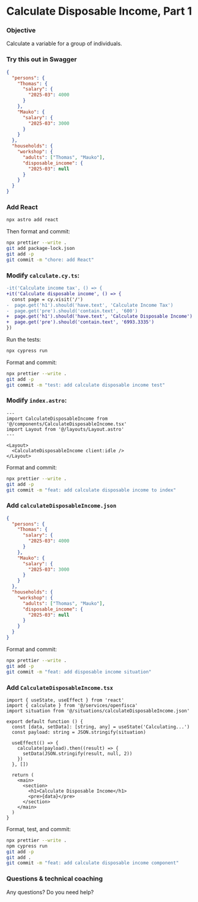 # Calculate Disposable Income, Part 1

### Objective

Calculate a variable for a group of individuals.

### Try this out in Swagger

```json
{
  "persons": {
    "Thomas": {
      "salary": {
        "2025-03": 4000
      }
    },
    "Mauko": {
      "salary": {
        "2025-03": 3000
      }
    }
  },
  "households": {
    "workshop": {
      "adults": ["Thomas", "Mauko"],
      "disposable_income": {
        "2025-03": null
      }
    }
  }
}
```

### Add React

```sh
npx astro add react
```

Then format and commit:

```sh
npx prettier --write .
git add package-lock.json
git add -p
git commit -m "chore: add React"
```

### Modify `calculate.cy.ts`:

```diff
-it('Calculate income tax', () => {
+it('Calculate disposable income', () => {
  const page = cy.visit('/')
-  page.get('h1').should('have.text', 'Calculate Income Tax')
-  page.get('pre').should('contain.text', '600')
+  page.get('h1').should('have.text', 'Calculate Disposable Income')
+  page.get('pre').should('contain.text', '6993.3335')
})
```

Run the tests:

```sh
npx cypress run
```

Format and commit:

```sh
npx prettier --write .
git add -p
git commit -m "test: add calculate disposable income test"
```

### Modify `index.astro`:

```astro
---
import CalculateDisposableIncome from '@/components/CalculateDisposableIncome.tsx'
import Layout from '@/layouts/Layout.astro'
---

<Layout>
  <CalculateDisposableIncome client:idle />
</Layout>
```

Format and commit:

```sh
npx prettier --write .
git add -p
git commit -m "feat: add calculate disposable income to index"
```

### Add `calculateDisposableIncome.json`

```json
{
  "persons": {
    "Thomas": {
      "salary": {
        "2025-03": 4000
      }
    },
    "Mauko": {
      "salary": {
        "2025-03": 3000
      }
    }
  },
  "households": {
    "workshop": {
      "adults": ["Thomas", "Mauko"],
      "disposable_income": {
        "2025-03": null
      }
    }
  }
}
```

Format and commit:

```sh
npx prettier --write .
git add -p
git commit -m "feat: add disposable income situation"
```

### Add `CalculateDisposableIncome.tsx`

```tsx
import { useState, useEffect } from 'react'
import { calculate } from '@/services/openfisca'
import situation from '@/situations/calculateDisposableIncome.json'

export default function () {
  const [data, setData]: [string, any] = useState('Calculating...')
  const payload: string = JSON.stringify(situation)

  useEffect(() => {
    calculate(payload).then((result) => {
      setData(JSON.stringify(result, null, 2))
    })
  }, [])

  return (
    <main>
      <section>
        <h1>Calculate Disposable Income</h1>
        <pre>{data}</pre>
      </section>
    </main>
  )
}
```

Format, test, and commit:

```sh
npx prettier --write .
npm cypress run
git add -p
git add .
git commit -m "feat: add calculate disposable income component"
```

### Questions & technical coaching

Any questions? Do you need help?
